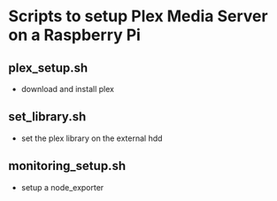 # Scripts to setup Plex Media Server on a Raspberry Pi

## plex_setup.sh
- download and install plex

## set_library.sh
- set the plex library on the external hdd

## monitoring_setup.sh
- setup a node_exporter
